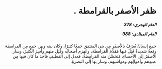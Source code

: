 <h1 dir="rtl">ظفر الأصفر بالقرامطة .</h1>

<h5 dir="rtl">العام الهجري:  378

العام الميلادي: 988

</h5>

<p dir="rtl">جمعَ إنسانٌ يُعرَفُ بالأصفَرِ مِن بني المنتفق جَمعًا كثيرًا، وكان بينه وبين جمعٍ مِن القرامطة وقعةٌ شديدةٌ قُتِلَ فيها مُقَدَّمُ القرامطة، وانهزم أصحابُه وقُتِل منهم وأُسِرَ الكثيرُ، وسار الأصفَرُ إلى الأحساءِ، فتحَصَّنَ منه القرامِطةُ، فعدل إلى القطيفِ فأخذ ما كان فيها مِن عبيدِهم وأموالِهم ومواشيهم، وسار بها إلى البصرةِ.</p></br>
